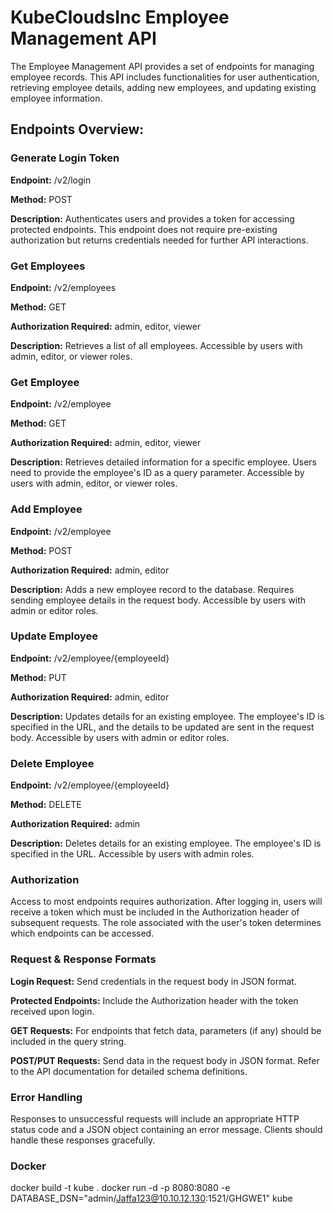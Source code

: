 # **KubeCloudsInc Employee Management API**

The Employee Management API provides a set of endpoints for managing employee records. This API includes functionalities for user authentication, retrieving employee details, adding new employees, and updating existing employee information.

## **Endpoints Overview:**

### **Generate Login Token**
**Endpoint:** /v2/login

**Method:** POST

**Description:** Authenticates users and provides a token for accessing protected endpoints. This endpoint does not require pre-existing authorization but returns credentials needed for further API interactions.

### **Get Employees**
**Endpoint:** /v2/employees

**Method:** GET

**Authorization Required:** admin, editor, viewer

**Description:** Retrieves a list of all employees. Accessible by users with admin, editor, or viewer roles.

### **Get Employee**
**Endpoint:** /v2/employee

**Method:** GET

**Authorization Required:** admin, editor, viewer

**Description:** Retrieves detailed information for a specific employee. Users need to provide the employee's ID as a query parameter. Accessible by users with admin, editor, or viewer roles.

### **Add Employee**
**Endpoint:** /v2/employee

**Method:** POST

**Authorization Required:** admin, editor

**Description:** Adds a new employee record to the database. Requires sending employee details in the request body. Accessible by users with admin or editor roles.

### **Update Employee**
**Endpoint:** /v2/employee/{employeeId}

**Method:** PUT

**Authorization Required:** admin, editor

**Description:** Updates details for an existing employee. The employee's ID is specified in the URL, and the details to be updated are sent in the request body. Accessible by users with admin or editor roles.

### **Delete Employee**
**Endpoint:** /v2/employee/{employeeId}

**Method:** DELETE

**Authorization Required:** admin

**Description:** Deletes details for an existing employee. The employee's ID is specified in the URL. Accessible by users with admin roles.

### **Authorization**
Access to most endpoints requires authorization. After logging in, users will receive a token which must be included in the Authorization header of subsequent requests. The role associated with the user's token determines which endpoints can be accessed.

### **Request & Response Formats**
**Login Request:** Send credentials in the request body in JSON format.

**Protected Endpoints:** Include the Authorization header with the token received upon login.

**GET Requests:** For endpoints that fetch data, parameters (if any) should be included in the query string.

**POST/PUT Requests:** Send data in the request body in JSON format. Refer to the API documentation for detailed schema definitions.

### **Error Handling**
Responses to unsuccessful requests will include an appropriate HTTP status code and a JSON object containing an error message. Clients should handle these responses gracefully.

### **Docker**
docker build -t kube .
docker run -d -p 8080:8080 -e DATABASE_DSN="admin/Jaffa123@10.10.12.130:1521/GHGWE1" kube
